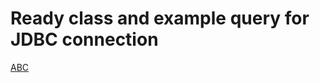  <h1>Ready class and example query for JDBC connection</h1>
 <a href="https://www.youtube.com/watch?v=G-EGDH50hGE">ABC</a>

